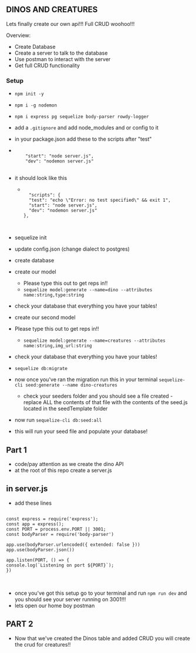 ## DINOS AND CREATURES

Lets finally create our own api!!!
Full CRUD woohoo!!!

Overview:

- Create Database
- Create a server to talk to the database
- Use postman to interact with the server
- Get full CRUD functionality

### Setup

- `npm init -y`
- `npm i -g nodemon`
- `npm i express pg sequelize body-parser rowdy-logger`
- add a `.gitignore` and add node_modules and or config to it
- in your package.json add these to the scripts after "test"
- <pre>
  <code>
      "start": "node server.js",
      "dev": "nodemon server.js"
  </code>
  </pre>
- it should look like this
  - <pre>
      <code>
      "scripts": {
      "test": "echo \"Error: no test specified\" && exit 1",
      "start": "node server.js",
      "dev": "nodemon server.js"
    },
      </code>
      </pre>
- sequelize init
- update config.json (change dialect to postgres)
- create database
- create our model
  - Please type this out to get reps in!!
  - `sequelize model:generate --name=dino --attributes name:string,type:string`
- check your database that everything you have your tables!

- create our second model
- Please type this out to get reps in!!
  - `sequelize model:generate --name=creatures --attributes name:string,img_url:string`
- check your database that everything you have your tables!
- `sequelize db:migrate`

- now once you've ran the migration run this in your terminal
  `sequelize-cli seed:generate --name dino-creatures`
  - check your seeders folder and you should see a file created - replace ALL the contents of that file with the contents of the seed.js located in the seedTemplate folder
- now run `sequelize-cli db:seed:all`
- this will run your seed file and populate your database!

## Part 1

- code/pay attention as we create the dino API
- at the root of this repo create a server.js

## in server.js

- add these lines
<pre>
<code>
const express = require('express');
const app = express();
const PORT = process.env.PORT || 3001;
const bodyParser = require('body-parser')

app.use(bodyParser.urlencoded({ extended: false }))
app.use(bodyParser.json())

app.listen(PORT, () => {
console.log(`Listening on port ${PORT}`);
})
</code>

</pre>
- once you've got this setup go to your terminal and run 
`npm run dev` and you should see your server running on 3001!!!
- lets open our home boy postman 
## PART 2

- Now that we've created the Dinos table and added CRUD you will create the crud for creatures!!

